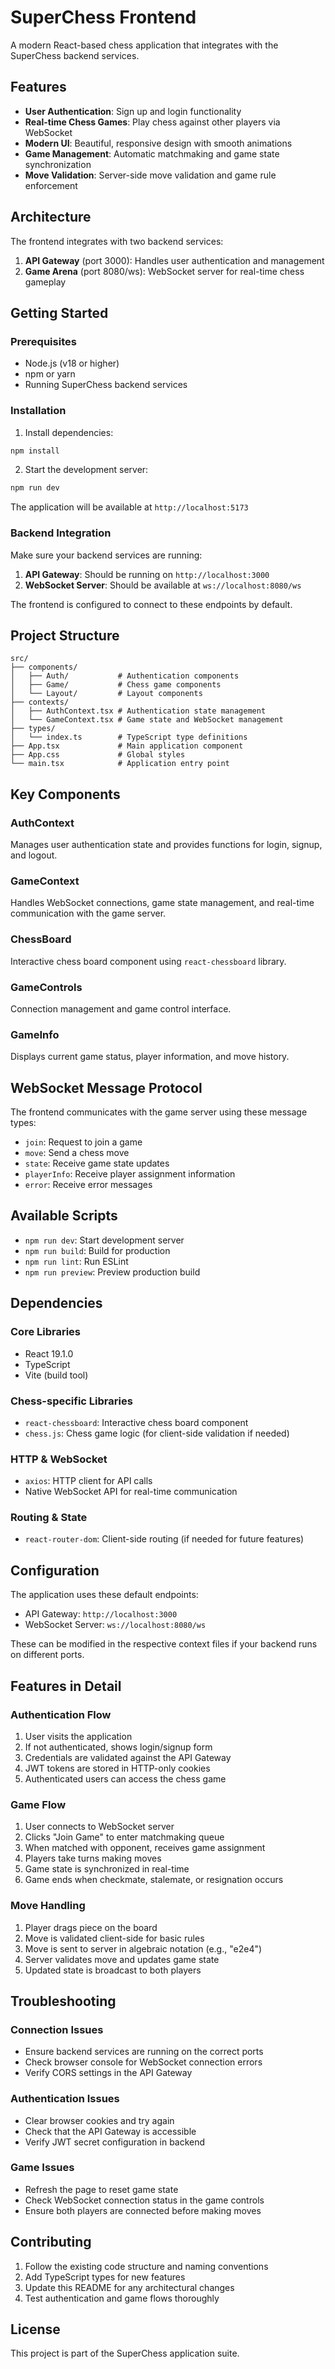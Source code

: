 # SuperChess Frontend

A modern React-based chess application that integrates with the SuperChess backend services.

## Features

- **User Authentication**: Sign up and login functionality
- **Real-time Chess Games**: Play chess against other players via WebSocket
- **Modern UI**: Beautiful, responsive design with smooth animations
- **Game Management**: Automatic matchmaking and game state synchronization
- **Move Validation**: Server-side move validation and game rule enforcement

## Architecture

The frontend integrates with two backend services:

1. **API Gateway** (port 3000): Handles user authentication and management
2. **Game Arena** (port 8080/ws): WebSocket server for real-time chess gameplay

## Getting Started

### Prerequisites

- Node.js (v18 or higher)
- npm or yarn
- Running SuperChess backend services

### Installation

1. Install dependencies:
```bash
npm install
```

2. Start the development server:
```bash
npm run dev
```

The application will be available at `http://localhost:5173`

### Backend Integration

Make sure your backend services are running:

1. **API Gateway**: Should be running on `http://localhost:3000`
2. **WebSocket Server**: Should be available at `ws://localhost:8080/ws`

The frontend is configured to connect to these endpoints by default.

## Project Structure

```
src/
├── components/
│   ├── Auth/           # Authentication components
│   ├── Game/           # Chess game components
│   └── Layout/         # Layout components
├── contexts/
│   ├── AuthContext.tsx # Authentication state management
│   └── GameContext.tsx # Game state and WebSocket management
├── types/
│   └── index.ts        # TypeScript type definitions
├── App.tsx             # Main application component
├── App.css             # Global styles
└── main.tsx            # Application entry point
```

## Key Components

### AuthContext
Manages user authentication state and provides functions for login, signup, and logout.

### GameContext
Handles WebSocket connections, game state management, and real-time communication with the game server.

### ChessBoard
Interactive chess board component using `react-chessboard` library.

### GameControls
Connection management and game control interface.

### GameInfo
Displays current game status, player information, and move history.

## WebSocket Message Protocol

The frontend communicates with the game server using these message types:

- `join`: Request to join a game
- `move`: Send a chess move
- `state`: Receive game state updates
- `playerInfo`: Receive player assignment information
- `error`: Receive error messages

## Available Scripts

- `npm run dev`: Start development server
- `npm run build`: Build for production
- `npm run lint`: Run ESLint
- `npm run preview`: Preview production build

## Dependencies

### Core Libraries
- React 19.1.0
- TypeScript
- Vite (build tool)

### Chess-specific Libraries
- `react-chessboard`: Interactive chess board component
- `chess.js`: Chess game logic (for client-side validation if needed)

### HTTP & WebSocket
- `axios`: HTTP client for API calls
- Native WebSocket API for real-time communication

### Routing & State
- `react-router-dom`: Client-side routing (if needed for future features)

## Configuration

The application uses these default endpoints:
- API Gateway: `http://localhost:3000`
- WebSocket Server: `ws://localhost:8080/ws`

These can be modified in the respective context files if your backend runs on different ports.

## Features in Detail

### Authentication Flow
1. User visits the application
2. If not authenticated, shows login/signup form
3. Credentials are validated against the API Gateway
4. JWT tokens are stored in HTTP-only cookies
5. Authenticated users can access the chess game

### Game Flow
1. User connects to WebSocket server
2. Clicks "Join Game" to enter matchmaking queue
3. When matched with opponent, receives game assignment
4. Players take turns making moves
5. Game state is synchronized in real-time
6. Game ends when checkmate, stalemate, or resignation occurs

### Move Handling
1. Player drags piece on the board
2. Move is validated client-side for basic rules
3. Move is sent to server in algebraic notation (e.g., "e2e4")
4. Server validates move and updates game state
5. Updated state is broadcast to both players

## Troubleshooting

### Connection Issues
- Ensure backend services are running on the correct ports
- Check browser console for WebSocket connection errors
- Verify CORS settings in the API Gateway

### Authentication Issues
- Clear browser cookies and try again
- Check that the API Gateway is accessible
- Verify JWT secret configuration in backend

### Game Issues
- Refresh the page to reset game state
- Check WebSocket connection status in the game controls
- Ensure both players are connected before making moves

## Contributing

1. Follow the existing code structure and naming conventions
2. Add TypeScript types for new features
3. Update this README for any architectural changes
4. Test authentication and game flows thoroughly

## License

This project is part of the SuperChess application suite.
